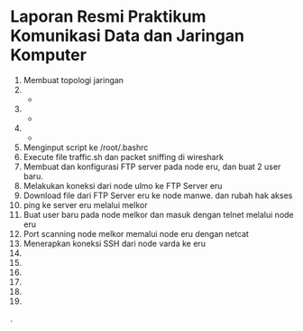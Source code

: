 # Laporan Resmi Praktikum Komunikasi Data dan Jaringan Komputer
1. Membuat topologi jaringan
2. -
3. -
4. -
5. Menginput script ke /root/.bashrc 
6. Execute file traffic.sh dan packet sniffing di wireshark
7. Membuat dan konfigurasi FTP server pada node eru, dan buat 2 user baru.
8. Melakukan koneksi dari node ulmo ke FTP Server eru
9. Download file dari FTP Server eru ke node manwe. dan rubah hak akses
10. ping ke server eru melalui melkor
11. Buat user baru pada node melkor dan masuk dengan telnet melalui node eru
12. Port scanning node melkor memalui node eru dengan netcat
13. Menerapkan koneksi SSH dari node varda ke eru
14.
15.
16.
17.
18.
19.
   .
